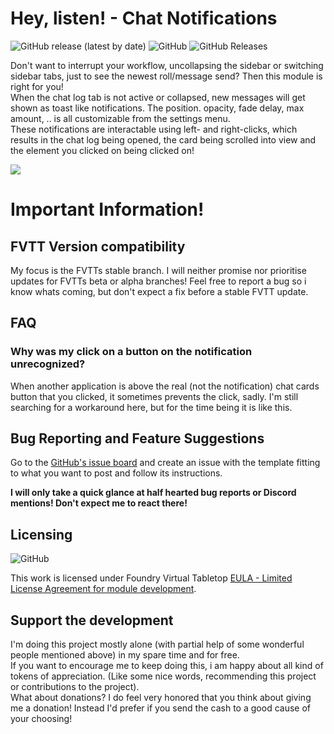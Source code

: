 # Hey, listen! - Chat Notifications
<img alt="GitHub release (latest by date)" src="https://img.shields.io/github/v/release/moerill/fvtt-chat-notifications?style=flat-square"> <img alt="GitHub" src="https://img.shields.io/github/license/moerill/fvtt-chat-notifications?style=flat-square"> <img alt="GitHub Releases" src="https://img.shields.io/github/downloads/moerill/fvtt-chat-notifications/latest/total?style=flat-square"> 

Don't want to interrupt your workflow, uncollapsing the sidebar or switching sidebar tabs, just to see the newest roll/message send? Then this module is right for you!  
When the chat log tab is not active or collapsed, new messages will get shown as toast like notifications. The position. opacity, fade delay, max amount, .. is all customizable from the settings menu.  
These notifications are interactable using left- and right-clicks, which results in the chat log being opened, the card being scrolled into view and the element you clicked on being clicked on!

![](doc/chat-notifications.gif)

# Important Information!
## FVTT Version compatibility
My focus is the FVTTs stable branch. I will neither promise nor prioritise updates for FVTTs beta or alpha branches! Feel free to report a bug so i know whats coming, but don't expect a fix before a stable FVTT update.

## FAQ

### Why was my click on a button on the notification unrecognized?

When another application is above the real (not the notification) chat cards button that you clicked, it sometimes prevents the click, sadly. I'm still searching for a workaround here, but for the time being it is like this.

## Bug Reporting and Feature Suggestions
Go to the [GitHub's issue board](https://github.com/Moerill/Token-Mold/issues) and create an issue with the template fitting to what you want to post and follow its instructions.

**I will only take a quick glance at half hearted bug reports or Discord mentions! Don't expect me to react there!**  

## Licensing
<img alt="GitHub" src="https://img.shields.io/github/license/moerill/token-mold?style=flat-square">

This work is licensed under Foundry Virtual Tabletop [EULA - Limited License Agreement for module development](https://foundryvtt.com/article/license/).

## Support the development
I'm doing this project mostly alone (with partial help of some wonderful people mentioned above) in my spare time and for free.  
If you want to encourage me to keep doing this, i am happy about all kind of tokens of appreciation. (Like some nice words, recommending this project or contributions to the project).  
What about donations? I do feel very honored that you think about giving me a donation! Instead I'd prefer if you send the cash to a good cause of your choosing!
